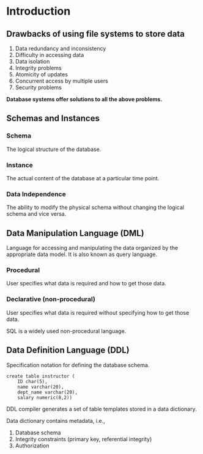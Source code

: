 # Introduction

## Drawbacks of using file systems to store data

1. Data redundancy and inconsistency
2. Difficulty in accessing data
3. Data isolation
4. Integrity problems
5. Atomicity of updates
6. Concurrent access by multiple users
7. Security problems

**Database systems offer solutions to all the above problems.**

## Schemas and Instances
### Schema
The logical structure of the database.

### Instance
The actual content of the database at a particular time point.

### Data Independence
The ability to modify the physical schema without changing the logical schema and vice versa.

## Data Manipulation Language (DML)
Language for accessing and manipulating the data organized by the appropriate data model. It is also known as query language.

### Procedural
User specifies what data is required and how to get those data.

### Declarative (non-procedural)
User specifies what data is required without specifying how to get those data.

SQL is a widely used non-procedural language.

## Data Definition Language (DDL)
Specification notation for defining the database schema.

```
create table instructor (
    ID char(5), 
    name varchar(20),
    dept_name varchar(20),
    salary numeric(8,2))
```

DDL compiler generates a set of table templates stored in a data dictionary.

Data dictionary contains metadata, i.e.,
1. Database schema
2. Integrity constraints (primary key, referential integrity)
3. Authorization





